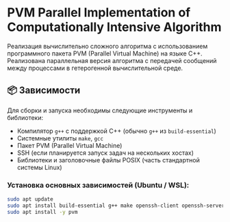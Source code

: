 # PVM Parallel Implementation of Computationally Intensive Algorithm

Реализация вычислительно сложного алгоритма с использованием программного пакета PVM (Parallel Virtual Machine) на языке C++. Реализована параллельная версия алгоритма с передачей сообщений между процессами в гетерогенной вычислительной среде.

## 📦 Зависимости

Для сборки и запуска необходимы следующие инструменты и библиотеки:

- Компилятор `g++` с поддержкой C++ (обычно `g++` из `build-essential`)
- Системные утилиты `make`, `gcc`
- Пакет PVM (Parallel Virtual Machine)
- SSH (если планируется запуск задач на нескольких хостах)
- Библиотеки и заголовочные файлы POSIX (часть стандартной системы Linux)

### Установка основных зависимостей (Ubuntu / WSL):

```bash
sudo apt update
sudo apt install build-essential g++ make openssh-client openssh-server
sudo apt install -y pvm
